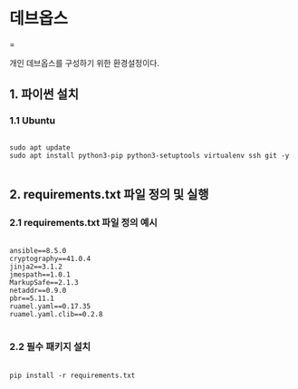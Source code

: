 <h1>데브옵스</h1>
=
<br>
<p>개인 데브옵스를 구성하기 위한 환경설정이다.</p>

<h2>1. 파이썬 설치</h2>
<h3>1.1 Ubuntu</h3>
<pre>
<code>
sudo apt update
sudo apt install python3-pip python3-setuptools virtualenv ssh git -y
</code>
</pre>

<h2>2. requirements.txt 파일 정의 및 실행</h2>
<h3>2.1 requirements.txt 파일 정의 예시</h3>
<pre>
  <code>
ansible==8.5.0
cryptography==41.0.4
jinja2==3.1.2
jmespath==1.0.1
MarkupSafe==2.1.3
netaddr==0.9.0
pbr==5.11.1
ruamel.yaml==0.17.35
ruamel.yaml.clib==0.2.8
  </code>
</pre>
<h3>2.2 필수 패키지 설치</h3>
<pre>
  <code>
pip install -r requirements.txt
  </code>
</pre>

